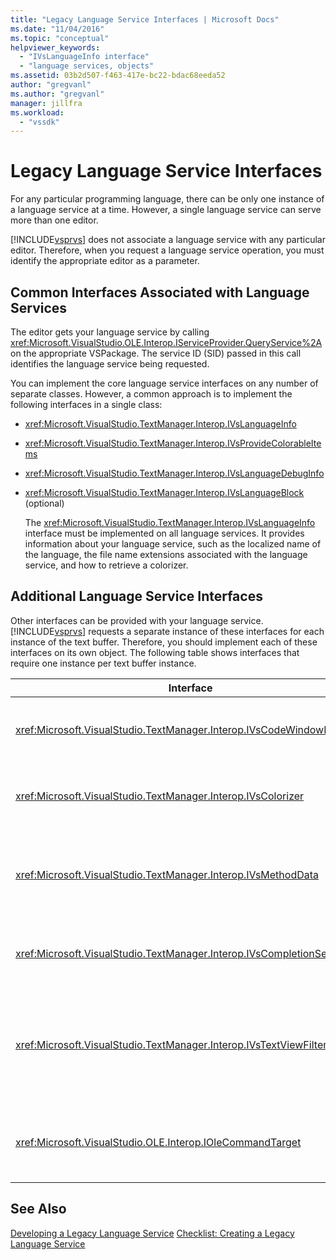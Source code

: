 ```yaml
---
title: "Legacy Language Service Interfaces | Microsoft Docs"
ms.date: "11/04/2016"
ms.topic: "conceptual"
helpviewer_keywords:
  - "IVsLanguageInfo interface"
  - "language services, objects"
ms.assetid: 03b2d507-f463-417e-bc22-bdac68eeda52
author: "gregvanl"
ms.author: "gregvanl"
manager: jillfra
ms.workload:
  - "vssdk"
---
```

# Legacy Language Service Interfaces
For any particular programming language, there can be only one instance of a language service at a time. However, a single language service can serve more than one editor.

 [!INCLUDE[vsprvs](../../code-quality/includes/vsprvs_md.md)] does not associate a language service with any particular editor. Therefore, when you request a language service operation, you must identify the appropriate editor as a parameter.

## Common Interfaces Associated with Language Services
 The editor gets your language service by calling <xref:Microsoft.VisualStudio.OLE.Interop.IServiceProvider.QueryService%2A> on the appropriate VSPackage. The service ID (SID) passed in this call identifies the language service being requested.

 You can implement the core language service interfaces on any number of separate classes. However, a common approach is to implement the following interfaces in a single class:

- <xref:Microsoft.VisualStudio.TextManager.Interop.IVsLanguageInfo>

- <xref:Microsoft.VisualStudio.TextManager.Interop.IVsProvideColorableItems>

- <xref:Microsoft.VisualStudio.TextManager.Interop.IVsLanguageDebugInfo>

- <xref:Microsoft.VisualStudio.TextManager.Interop.IVsLanguageBlock> (optional)

  The <xref:Microsoft.VisualStudio.TextManager.Interop.IVsLanguageInfo> interface must be implemented on all language services. It provides information about your language service, such as the localized name of the language, the file name extensions associated with the language service, and how to retrieve a colorizer.

## Additional Language Service Interfaces
 Other interfaces can be provided with your language service. [!INCLUDE[vsprvs](../../code-quality/includes/vsprvs_md.md)] requests a separate instance of these interfaces for each instance of the text buffer. Therefore, you should implement each of these interfaces on its own object. The following table shows interfaces that require one instance per text buffer instance.

|Interface|Description|
|---------------|-----------------|
|<xref:Microsoft.VisualStudio.TextManager.Interop.IVsCodeWindowManager>|Manages code window adornments, such as the drop-down bar. You can get this interface by using the <xref:Microsoft.VisualStudio.TextManager.Interop.IVsLanguageInfo.GetCodeWindowManager%2A> method. There is one <xref:Microsoft.VisualStudio.TextManager.Interop.IVsCodeWindowManager> per code window.|
|<xref:Microsoft.VisualStudio.TextManager.Interop.IVsColorizer>|Colorizes language keywords and delimiters. You can get this interface by using the <xref:Microsoft.VisualStudio.TextManager.Interop.IVsLanguageInfo.GetColorizer%2A> method. <xref:Microsoft.VisualStudio.TextManager.Interop.IVsColorizer> is called at paint time. Avoid computation-intensive work inside <xref:Microsoft.VisualStudio.TextManager.Interop.IVsColorizer> or performance could suffer.|
|<xref:Microsoft.VisualStudio.TextManager.Interop.IVsMethodData>|Provides IntelliSense parameter tooltips. When the language service recognizes a character that indicates that method data should be displayed, such as an open parenthesis, it calls the <xref:Microsoft.VisualStudio.TextManager.Interop.IVsMethodTipWindow.SetMethodData%2A> method to notify the text view that the language service is ready to display a Parameter Info ToolTip. The text view then calls back into the language service by using the methods of the <xref:Microsoft.VisualStudio.TextManager.Interop.IVsMethodData> interface to get the required information to display the tooltip.|
|<xref:Microsoft.VisualStudio.TextManager.Interop.IVsCompletionSet>|Provides IntelliSense statement completion. When the language service is ready to display a completion list, it calls the <xref:Microsoft.VisualStudio.TextManager.Interop.IVsTextView.UpdateCompletionStatus%2A> method on the text view. The text view then calls back into the language service by using methods on the <xref:Microsoft.VisualStudio.TextManager.Interop.IVsCompletionSet> object.|
|<xref:Microsoft.VisualStudio.TextManager.Interop.IVsTextViewFilter>|Allows for modification of the text view using the command handler. The class in which you implement the <xref:Microsoft.VisualStudio.TextManager.Interop.IVsTextViewFilter> interface must also implement the <xref:Microsoft.VisualStudio.OLE.Interop.IOleCommandTarget> interface. The text view retrieves the <xref:Microsoft.VisualStudio.TextManager.Interop.IVsTextViewFilter> object by querying the <xref:Microsoft.VisualStudio.OLE.Interop.IOleCommandTarget> object that is passed into the <xref:Microsoft.VisualStudio.TextManager.Interop.IVsTextView.AddCommandFilter%2A> method. There should be one <xref:Microsoft.VisualStudio.TextManager.Interop.IVsTextViewFilter> object for each view.|
|<xref:Microsoft.VisualStudio.OLE.Interop.IOleCommandTarget>|Intercepts commands that the user types into the code window. Monitor output from your <xref:Microsoft.VisualStudio.OLE.Interop.IOleCommandTarget> implementation to provide custom completion information and view modification<br /><br /> To pass your <xref:Microsoft.VisualStudio.OLE.Interop.IOleCommandTarget> object to the text view, call <xref:Microsoft.VisualStudio.TextManager.Interop.IVsTextView.AddCommandFilter%2A>.|

## See Also
 [Developing a Legacy Language Service](../../extensibility/internals/developing-a-legacy-language-service.md)
 [Checklist: Creating a Legacy Language Service](../../extensibility/internals/checklist-creating-a-legacy-language-service.md)